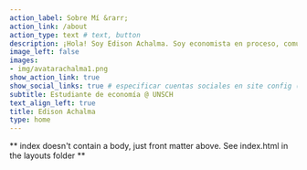 ```yaml
---
action_label: Sobre Mí &rarr;
action_link: /about
action_type: text # text, button
description: ¡Hola! Soy Edison Achalma. Soy economista en proceso, comunista, “programador” con muchas comillas con conocimientos en Hacking y Ciberseguridad entre otros. Me gusta viajar y tomar fotografía tambien me gusta sentarme en la esquina de educación + producto + estrategia. Preferiblemente con un capuchino.
image_left: false
images:
- img/avatarachalma1.png
show_action_link: true
show_social_links: true # especificar cuentas sociales en site config (config.yaml)
subtitle: Estudiante de economía @ UNSCH
text_align_left: true
title: Edison Achalma
type: home
---
```


** index doesn't contain a body, just front matter above.
See index.html in the layouts folder **
